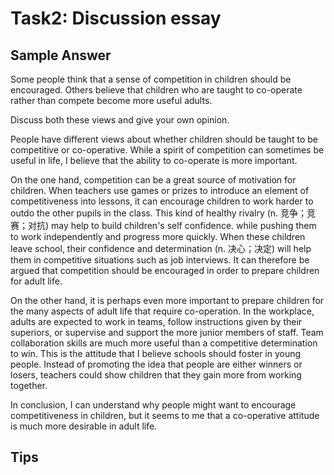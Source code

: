 # Task2: Discussion essay

## Sample Answer

Some people think that a sense of competition in children should be encouraged. Others believe that children who are taught to co-operate rather than compete become more useful adults.

Discuss both these views and give your own opinion.

People have different views about whether children should be taught to be competitive or co-operative. While a spirit of competition can sometimes be useful in life, I believe that the ability to co-operate is more important.

On the one hand, competition can be a great source of motivation for children. When teachers use games or prizes to introduce an element of competitiveness into lessons, it can encourage children to work harder to outdo the other pupils in the class. This kind of healthy rivalry (n. 竞争；竞赛；对抗) may help to build children's self confidence. while pushing them to work independently and progress more quickly. When these children leave school, their confidence and determination (n. 决心；决定) will help them in competitive situations such as job interviews. It can therefore be argued that competition should be encouraged in order to prepare children for adult life.

On the other hand, it is perhaps even more important to prepare children for the many aspects of adult life that require co-operation. In the workplace, adults are expected to work in teams, follow instructions given by their superiors, or supervise and support the more junior members of staff. Team collaboration skills are much more useful than a competitive determination to win. This is the attitude that I believe schools should foster in young people. Instead of promoting the idea that people are either winners or losers, teachers could show children that they gain more from working together.

In conclusion, I can understand why people might want to encourage competitiveness in children, but it seems to me that a co-operative attitude is much more desirable in adult life.

## Tips
